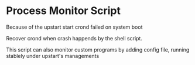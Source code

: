 # Process Monitor Script

Because of the upstart start crond failed on system boot

Recover crond when crash happends by the shell script.

This script can also monitor custom programs by adding config file, running stablely under upstart's managements
